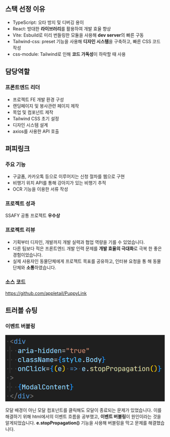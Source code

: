## 스택 선정 이유

- TypeScript: 오타 방지 및 디버깅 용이
- React: 방대한 **라이브러리**를 활용하여 개발 효율 향상
- Vite: Esbuild로 미리 번들링한 모듈을 사용해 **dev server**의 빠른 구동
- Tailwind-css: preset 기능을 사용해 **디자인 시스템**을 구축하고, 빠른 CSS 코드 작성
- css-module: Tailwind로 인해 **코드 가독성**이 하락할 때 사용

## 담당역할

### 프론트엔드 리더

- 프로젝트 FE 개발 환경 구성
- 랜딩페이지 및 봉사관련 페이지 제작
- 목업 및 컴포넌트 제작
- Tailwind CSS 초기 설정
- 디자인 시스템 설계
- axios를 사용한 API 호출

## 퍼피링크

### 주요 기능

- 구글폼, 카카오톡 등으로 이루어지는 신청 절차를 웹으로 구현
- 비행기 위치 API를 통해 강아지가 있는 비행기 추적
- OCR 기능을 이용한 서류 작성

### 프로젝트 성과

SSAFY 공통 프로젝트 **우수상**

### 프로젝트 리뷰

- 기획부터 디자인, 개발까지 개발 실력과 협업 역량을 기를 수 있었습니다.
- 다른 팀보다 적은 프론트엔드 개발 인력 문제를 **개발 효율의 극대화**로 극복 한 좋은 경험이었습니다.
- 실제 사용자인 동물단체에게 프로젝트 목표를 공유하고, 인터뷰 요청을 통 해 동물단체와 **소통**하였습니다.

### 소스 코드

https://github.com/appletail/PuppyLink

## 트러블 슈팅

### 이벤트 버블링

![PuppyLink1](image/Tink1.png)

모달 배경이 아닌 모달 컴포넌트를 클릭해도 모달이 종료되는 문제가 있었습니다. 이를 해결하기 위해 html에서의 이벤트 흐름을 공부했고, **이벤트 버블링**이 원인이라는 것을 알게되었습니다. **e.stopPropagation()** 기능을 사용해 버블링을 막고 문제를 해결했습니다.
